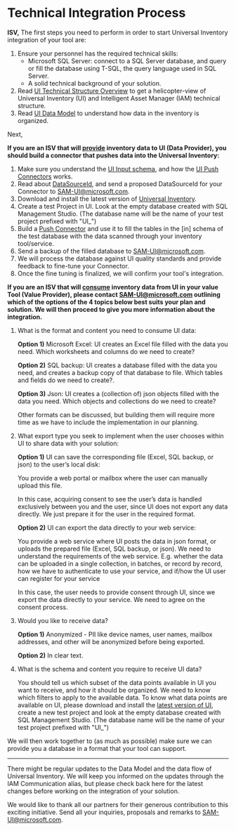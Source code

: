 # Technical Integration Process

**ISV,**
The first steps you need to perform in order to start Universal Inventory integration of your tool are:

1. Ensure your personnel has the required technical skills:
   - Microsoft SQL Server: connect to a SQL Server database, and query or fill the database using T-SQL, the query language used in SQL Server.
   - A solid technical background of your solution.
2. Read [UI Technical Structure Overview](I-AM_UI_Overview.md) to get a helicopter-view of Universal Inventory (UI) and Intelligent Asset Manager (IAM) technical structure.
3. Read [UI Data Model](UI_Data_Model.md)​ to understand how data in the inventory is organized.​

​Next,

**If you are an ISV that will <ins>provide</ins> inventory data to UI (Data Provider), you should build a connector that pushes data into the Universal Inventory:**

1. Make sure you understand the [UI Input schema](The_Input_Schema.md), and how the [UI Push Connectors](Push_Connectors.md)​ works.
2. Read about [DataSourceId](The_Input_Schema.md#markdown-header-dataSourceId), and send a proposed DataSourceId​ for your Connector to SAM-UI@microsoft.com.
3. Download and install the latest version of [Universal Inventory](https://aka.ms/DownloadUI).
4. Create a test Project in UI. Look at the empty database created with SQL Management Studio. (The database name will be the name of your test project prefixed with "UI_")
5. Build a [Push Connector](Push_Connectors.md) and use it to fill the tables in the [in] schema of the test database with the data scanned through your inventory tool/service.
6. Send a backup of the filled database to SAM-UI@microsoft.com.
7. We will process the database against ​UI quality standards and provide feedback to fine-tune your Connector.
8. Once the fine tuning is finalized, we will confirm your tool's integration.

**If you are an ISV that will <ins>consume</ins> inventory data from UI in your value Tool (Value Provider), please contact SAM-UI@microsoft.com outlining which of the options of the 4 topics below best suits your plan and solution. We will then proceed to give you more information about the integration.**

1. What is the format and content you need to consume UI data:  

   **Option 1)** Microsoft Excel: UI creates an Excel file filled with the data you need. Which worksheets and columns do we need to create?

   **Option 2)** SQL backup: UI creates a database filled with the data you need, and creates a backup copy of that database to file. Which tables and fields do we need to create?.

   **Option 3)** Json: UI creates a (collection of) json objects filled with the data you need. Which objects and collections do we need to create?

   Other formats can be discussed, but building them will require more time as we have to include the implementation in our planning.

2. What export type you seek to implement when the user chooses within UI to share data with your solution:

   **Option 1)** UI can save the corresponding file (Excel, SQL backup, or json) to the user’s local disk:  

     You provide a web portal or mailbox where the user can manually upload    this file.  

    In this case, acquiring consent to see the user’s data is handled exclusively between you and the user, since UI does not export any data directly. We just prepare it for the user in the required format.  

    **Option 2)** UI can export the data directly to your web service:  
  
    You provide a web service where UI posts the data in json format, or uploads the prepared file (Excel, SQL backup, or json). We need to understand the requirements of the web service. E.g. whether the data can be uploaded in a single collection, in batches, or record by record, how we have to authenticate to use your service, and if/how the UI user can register for your service  

    In this case, the user needs to provide consent through UI, since we export the data directly to your service. We need to agree on the consent process.
3. Would you like to receive data?  

   **Option 1)** Anonymized - PII like device names, user names, mailbox addresses, and other will be anonymized before being exported.  

   **Option 2)** In clear text.
4. What is the schema and content you require to receive UI data?  

   You should tell us which subset of the data points available in UI you want to receive, and how it should be organized. We need to know which filters to apply to the available data. To know what data points are available on UI, please download and install the [latest version of UI](https://aka.ms/DownloadUI), create a new test project and look at the empty database created with SQL Management Studio. (The database name will be the name of your test project prefixed with "UI_")


We will then work together to (as much as possible) make sure we can provide you a database in a format that your tool can support.

____
T​here might be regular updates to the Data Model and the data flow of Universal Inventory. We will keep you informed on the updates through the IAM Communication alias, but please check back here for the latest changes before working on the integration of your solution. 

We would like to thank all our partners for their generous contribution to this exciting initiative. Send all your inquiries, proposals and remarks to SAM-UI@microsoft.com​​.